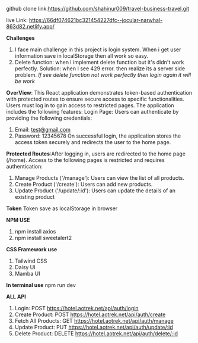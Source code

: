github clone link:https://github.com/shahinur009/travel-business-travel.git

live Link: https://66df074621bc321454227dfc--jocular-narwhal-863d82.netlify.app/

**Challenges**
1. I face main challenge in this project is login system. When i get user information save in localStorage then all work so easy. 
2. Delete function: when I implement delete function but it's didn't work perfectly. Solution: when I see 429 error. then realize its a server side problem. 
*If see delete function not work perfectly then login again it will be work* 

**OverView**:
This React application demonstrates token-based authentication with protected routes to ensure secure access to specific functionalities. Users must log in to gain access to restricted pages. The application includes the following features:
Login Page: Users can authenticate by providing the following credentials:
1. Email: test@gmail.com
2. Password: 12345678
On successful login, the application stores the access token securely and redirects the user to the home page.

**Protected Routes**:After logging in, users are redirected to the home page (/home). Access to the following pages is restricted and requires authentication:
1. Manage Products ('/manage'): Users can view the list of all products.
2. Create Product ('/create'): Users can add new products.
3. Update Product ('/update/:id'): Users can update the details of an existing product

**Token**
Token save as localStorage in browser 

**NPM USE**
1. npm install axios
2. npm install sweetalert2

**CSS Framework use**
1. Tailwind CSS
2. Daisy UI
3. Mamba UI

**In terminal use**
npm run dev

**ALL API**
1. Login: POST https://hotel.aotrek.net/api/auth/login
2. Create Product: POST https://hotel.aotrek.net/api/auth/create
3. Fetch All Products: GET https://hotel.aotrek.net/api/auth/manage
4. Update Product: PUT https://hotel.aotrek.net/api/auth/update/:id
5. Delete Product: DELETE https://hotel.aotrek.net/api/auth/delete/:id